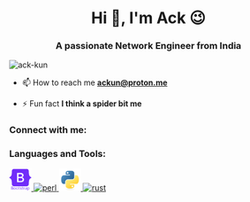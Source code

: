 <h1 align="center">Hi 👋, I'm Ack 😉</h1>
<h3 align="center">A passionate Network Engineer from India</h3>

<p align="left"> <img src="https://komarev.com/ghpvc/?username=ack-kun&label=Profile%20views&color=0e75b6&style=flat" alt="ack-kun" /> </p>

- 📫 How to reach me **ackun@proton.me**

- ⚡ Fun fact **I think a spider bit me**

<h3 align="left">Connect with me:</h3>
<p align="left">
</p>

<h3 align="left">Languages and Tools:</h3>
<p align="left"> <a href="https://getbootstrap.com" target="_blank" rel="noreferrer"> <img src="https://raw.githubusercontent.com/devicons/devicon/master/icons/bootstrap/bootstrap-plain-wordmark.svg" alt="bootstrap" width="40" height="40"/> </a> <a href="https://www.perl.org/" target="_blank" rel="noreferrer"> <img src="https://api.iconify.design/logos-perl.svg" alt="perl" width="40" height="40"/> </a> <a href="https://www.python.org" target="_blank" rel="noreferrer"> <img src="https://raw.githubusercontent.com/devicons/devicon/master/icons/python/python-original.svg" alt="python" width="40" height="40"/> </a> <a href="https://www.rust-lang.org" target="_blank" rel="noreferrer"> <img src="https://static-00.iconduck.com/assets.00/rust-icon-2048x2047-5s6wkmk1.png" alt="rust" width="40" height="40"/> </a> </p>
